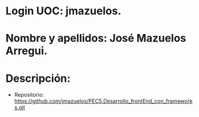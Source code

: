 # Login UOC: jmazuelos.
# Nombre y apellidos: José Mazuelos Arregui.
# Descripción: 
  - Repositorio: https://github.com/jmazuelos/PEC5.Desarrollo_frontEnd_con_frameworks.git

